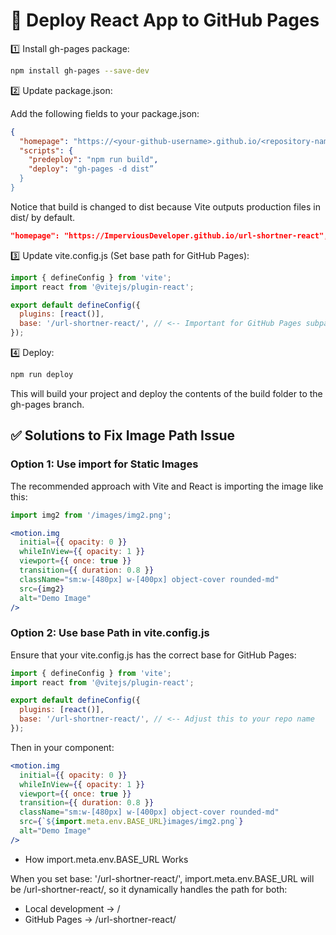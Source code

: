 # 🚀 Deploy React App to GitHub Pages

1️⃣ Install gh-pages package:

````bash
npm install gh-pages --save-dev
````

2️⃣ Update package.json:

Add the following fields to your package.json:

````json
{
  "homepage": "https://<your-github-username>.github.io/<repository-name>",
  "scripts": {
    "predeploy": "npm run build",
    "deploy": "gh-pages -d dist”
  }
}
````

Notice that build is changed to dist because Vite outputs production files in dist/ by default.

````json
"homepage": "https://ImperviousDeveloper.github.io/url-shortner-react",
````

3️⃣ Update vite.config.js (Set base path for GitHub Pages):

````javascript
import { defineConfig } from 'vite';
import react from '@vitejs/plugin-react';

export default defineConfig({
  plugins: [react()],
  base: '/url-shortner-react/', // <-- Important for GitHub Pages subpath
});
````

4️⃣ Deploy:

````bash
npm run deploy
````

This will build your project and deploy the contents of the build folder to the gh-pages branch.

## ✅ Solutions to Fix Image Path Issue

### Option 1: Use import for Static Images

The recommended approach with Vite and React is importing the image like this:

````jsx
import img2 from '/images/img2.png';

<motion.img
  initial={{ opacity: 0 }}
  whileInView={{ opacity: 1 }}
  viewport={{ once: true }}
  transition={{ duration: 0.8 }}
  className="sm:w-[480px] w-[400px] object-cover rounded-md"
  src={img2}
  alt="Demo Image"
/>
````

### Option 2: Use base Path in vite.config.js

Ensure that your vite.config.js has the correct base for GitHub Pages:

````javascript
import { defineConfig } from 'vite';
import react from '@vitejs/plugin-react';

export default defineConfig({
  plugins: [react()],
  base: '/url-shortner-react/', // <-- Adjust this to your repo name
});
````

Then in your component:

````jsx
<motion.img
  initial={{ opacity: 0 }}
  whileInView={{ opacity: 1 }}
  viewport={{ once: true }}
  transition={{ duration: 0.8 }}
  className="sm:w-[480px] w-[400px] object-cover rounded-md"
  src={`${import.meta.env.BASE_URL}images/img2.png`}
  alt="Demo Image"
/>
````

- How import.meta.env.BASE_URL Works

When you set base: '/url-shortner-react/', import.meta.env.BASE_URL will be /url-shortner-react/, so it dynamically handles the path for both:

- Local development → /
- GitHub Pages → /url-shortner-react/
